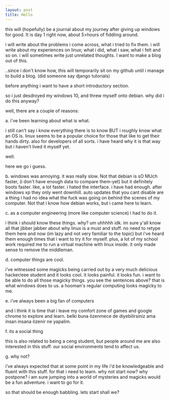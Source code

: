 ```yaml
---
layout: post
title: Hello
---
```


this will (hopefully) be a journal about my journey after giving up windows for good. It is day 1 right now, about 5>hours
of fiddling around.

i will write about the problems i come across, what i tried to fix them. i will write about my experiences on linux; what 
i did, what i saw, what i felt and so on. i will sometimes write just unrelated thoughts. I want to make a blog out of this.

..since i don't know how, this will temporarily sit on my github until i manage to build a blog. 
(did someone say django tutorials)

before anything i want to have a short introductory section.

so i just desdroyed my windows 10, and threw myself onto debian.
why did i do this anyway?

well, there are a couple of reasons:

a. i've been learning about what is what.

i still can't say i know everything there is to know BUT
i roughly know what an OS is. linux seems to be a popular choice for those that like to get their hands dirty.
also for developers of all sorts. i have heard why it is that way but i haven't lived it myself yet.

well.

here we go i guess.

b. windows was annoying.
it was really slow. Not that debian is sO MUch faster, (i don't have enough data to compare them-yet) but it definitely 
boots faster. like, a lot faster.
i hated the interface. i have had enough. after windows xp they only went downhill.
auto updates that you cant disable are a thing
i had no idea what the fuck was going on behind the scenes of my computer. Not that i know how debian works, but i came 
here to learn.

c. as a computer engineering (more like computer science) i had to do it.

i think i should know these things. why? um uhhhhh idk.
im sure y'all know all that jibber jabber about why linux is a must and stuff. no need to retype them here and now (im lazy
and not very familiar to the topic) but i've heard them enough times that i want to try it for myself.
plus, a lot of my school work required me to run a virtual machine with linux inside. it only made sense to remove the middleman.

d. computer things are cool.

i've witnessed some magicks being carried out by a very much delicious hacker/eee student and it looks cool. it looks painful.
it looks fun. i want to be able to do all those magicky things.
you see the sentences above? that is what windows does to us. a hooman's regular computing looks magicky to me.

e. i've always been a big fan of computers

and i think it is time that i leave my comfort zone of games and google chrome to explore and learn.
belki buna özenmece de diyebilirsiniz ama insan insana özenir ne yapalim.

f. its a social thing

this is also related to being a ceng student, but people around me are also interested in this stuff. our social environments
tend to affect us.

g. why not?

i've always expected that at some point in my life i'd be knowledgeable and fluent with this stuff. for that i need
 to learn. why not start now? why postpone?
i am sure jumping into a world of mysteries and magicks would be a fun adventure. i want to go for it.

so that should be enough babbling. lets start shall we?

